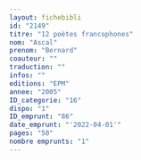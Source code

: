 ```yaml
---
layout: fichebibli
id: "2149"
titre: "12 poètes francophones"
nom: "Ascal"
prenom: "Bernard"
coauteur: ""
traduction: ""
infos: ""
editions: "EPM"
annee: "2005"
ID_categorie: "16"
dispo: "1"
ID_emprunt: "86"
date_emprunt: "'2022-04-01'"
pages: "50"
nombre emprunts: "1"
---
```

